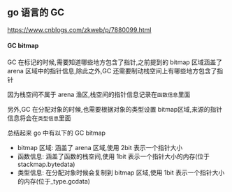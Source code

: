 ## go 语言的 GC

https://www.cnblogs.com/zkweb/p/7880099.html

#### GC bitmap

GC 在标记的时候,需要知道哪些地方包含了指针,之前提到的 bitmap 区域涵盖了 arena 区域中的指针信息,除此之外,GC 还需要制动栈空间上有哪些地方包含了指针

因为栈空间不属于 arena 渔区,栈空间的指针信息记录在`函数信息`里面

另外,GC 在分配对象的时候,也需要根据对象的类型设置 bitmap区域,来源的指针信息将会在`类型信息`里面

总结起来 go 中有以下的 GC bitmap

- bitmap 区域: 涵盖了 arena 区域,使用 2bit 表示一个指针大小
- 函数信息: 涵盖了函数的栈空间,使用 1bit 表示一个指针大小的内存(位于 stackmap.bytedata)
- 类型信息: 在分配对象时候会复制到 bitmap 区域,使用 1bit 表示一个指针大小的内存(位于_type.gcdata)

